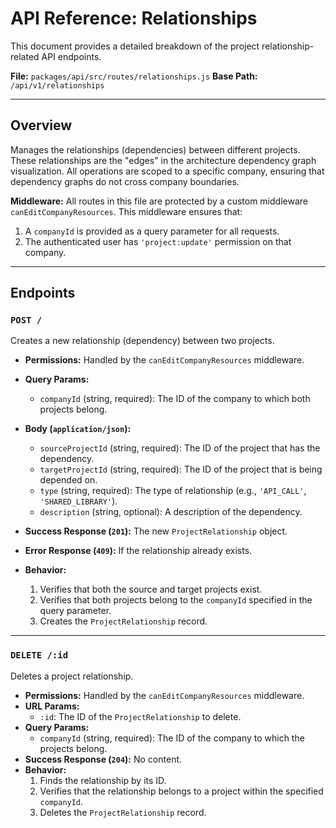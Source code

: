 # API Reference: Relationships

This document provides a detailed breakdown of the project relationship-related API endpoints.

**File:** `packages/api/src/routes/relationships.js`
**Base Path:** `/api/v1/relationships`

---

## Overview

Manages the relationships (dependencies) between different projects. These relationships are the "edges" in the architecture dependency graph visualization. All operations are scoped to a specific company, ensuring that dependency graphs do not cross company boundaries.

**Middleware:** All routes in this file are protected by a custom middleware `canEditCompanyResources`. This middleware ensures that:
1.  A `companyId` is provided as a query parameter for all requests.
2.  The authenticated user has `'project:update'` permission on that company.

---

## Endpoints

### `POST /`

Creates a new relationship (dependency) between two projects.

*   **Permissions:** Handled by the `canEditCompanyResources` middleware.
*   **Query Params:**
    *   `companyId` (string, required): The ID of the company to which both projects belong.
*   **Body (`application/json`):**
    *   `sourceProjectId` (string, required): The ID of the project that has the dependency.
    *   `targetProjectId` (string, required): The ID of the project that is being depended on.
    *   `type` (string, required): The type of relationship (e.g., `'API_CALL'`, `'SHARED_LIBRARY'`).
    *   `description` (string, optional): A description of the dependency.
*   **Success Response (`201`):** The new `ProjectRelationship` object.
*   **Error Response (`409`):** If the relationship already exists.

*   **Behavior:**
    1.  Verifies that both the source and target projects exist.
    2.  Verifies that both projects belong to the `companyId` specified in the query parameter.
    3.  Creates the `ProjectRelationship` record.

---

### `DELETE /:id`

Deletes a project relationship.

*   **Permissions:** Handled by the `canEditCompanyResources` middleware.
*   **URL Params:**
    *   `:id`: The ID of the `ProjectRelationship` to delete.
*   **Query Params:**
    *   `companyId` (string, required): The ID of the company to which the projects belong.
*   **Success Response (`204`):** No content.
*   **Behavior:**
    1.  Finds the relationship by its ID.
    2.  Verifies that the relationship belongs to a project within the specified `companyId`.
    3.  Deletes the `ProjectRelationship` record. 